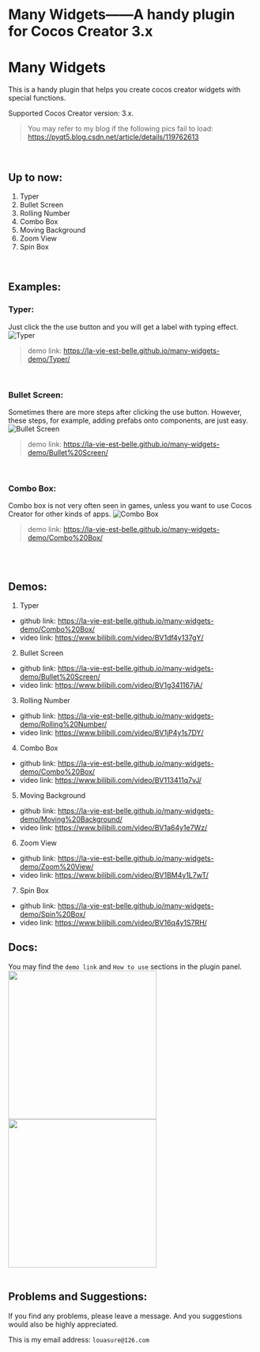 # Many Widgets——A handy plugin for Cocos Creator 3.x

# Many Widgets
This is a handy plugin that helps you create cocos creator widgets with special functions.

Supported Cocos Creator version: 3.x.
> You may refer to my blog if the following pics fail to load: https://pyqt5.blog.csdn.net/article/details/119762613

<br/>

## Up to now:
1. Typer
2. Bullet Screen
3. Rolling Number
4. Combo Box
5. Moving Background
6. Zoom View
7. Spin Box

<br>


## Examples:
### Typer:
Just click the the use button and you will get a label with typing effect.
![Typer](https://img-blog.csdnimg.cn/54a6ddb16434436d98989e32efc07861.gif)
> demo link: https://la-vie-est-belle.github.io/many-widgets-demo/Typer/

<br/>

### Bullet Screen:
Sometimes there are more steps after clicking the use button. However, these steps, for example, adding prefabs onto components, are just easy.
![Bullet Screen](https://img-blog.csdnimg.cn/44297765eea14e75a0d57f227c503a5e.gif)
> demo link: https://la-vie-est-belle.github.io/many-widgets-demo/Bullet%20Screen/

<br/>

### Combo Box:
Combo box is not very often seen in games, unless you want to use Cocos Creator for other kinds of apps.
![Combo Box](https://img-blog.csdnimg.cn/ca1027d8b52d421e9272668fb0248dc3.gif)
> demo link: https://la-vie-est-belle.github.io/many-widgets-demo/Combo%20Box/

<br/>
<br/>

## Demos:
1. Typer
- github link: https://la-vie-est-belle.github.io/many-widgets-demo/Combo%20Box/
- video link: https://www.bilibili.com/video/BV1df4y137gY/

2. Bullet Screen
- github link: https://la-vie-est-belle.github.io/many-widgets-demo/Bullet%20Screen/
- video link: https://www.bilibili.com/video/BV1g341167jA/

3. Rolling Number
- github link: https://la-vie-est-belle.github.io/many-widgets-demo/Rolling%20Number/
- video link: https://www.bilibili.com/video/BV1jP4y1s7DY/

4. Combo Box
- github link: https://la-vie-est-belle.github.io/many-widgets-demo/Combo%20Box/
- video link: https://www.bilibili.com/video/BV113411q7vJ/

5. Moving Background
- github link: https://la-vie-est-belle.github.io/many-widgets-demo/Moving%20Background/
- video link: https://www.bilibili.com/video/BV1a64y1e7Wz/

6. Zoom View
- github link: https://la-vie-est-belle.github.io/many-widgets-demo/Zoom%20View/
- video link: https://www.bilibili.com/video/BV1BM4y1L7wT/

7. Spin Box
- github link: https://la-vie-est-belle.github.io/many-widgets-demo/Spin%20Box/
- video link: https://www.bilibili.com/video/BV16q4y1S7RH/


## Docs:
You may find the `demo link` and `How to use` sections in the plugin panel.
<img src="https://img-blog.csdnimg.cn/795a56ad000a41fbb08505f3f144d3fb.png" width="300">  <img src="https://img-blog.csdnimg.cn/b491be7b13ba4e6fa9db4d4947a70dcc.png
" width="300">
<br/>
<br/>


## Problems and Suggestions:
If you find any problems, please leave a message. And you suggestions would also be highly appreciated.

This is my email address: `louasure@126.com`

